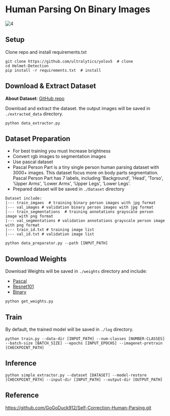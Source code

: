 # Human Parsing On Binary Images


![4](https://user-images.githubusercontent.com/88143329/173433548-c6984acb-3348-46c3-ad4e-b2a162582983.png)


## Setup
Clone repo and install requirements.txt
  ```
  git clone https://github.com/ultralytics/yolov5  # clone
  cd Helmet-Detection
  pip install -r requirements.txt  # install
  ```
  
## Download & Extract Dataset
**About Dataset**:  [GitHub repo](https://github.com/Healthcare-Robotics/bodies-at-rest.git) 

Download and extract the dataset. the output images will be saved in ``./extracted_data`` directory.


  ```
  python data_extractor.py
  ```
  
## Dataset Preparation
- For best training you must Increase brightness
- Convert rgb images to segmentation images
- Use pascal dataset
- Pascal Person Part is a tiny single person human parsing dataset with 3000+ images. This dataset focus more on body parts segmentation. Pascal Person Part has 7 labels, including 'Background', 'Head', 'Torso', 'Upper Arms', 'Lower Arms', 'Upper Legs', 'Lower Legs'.
- Prepared dataset will be saved in ``./Dataset`` directory


```
Dataset include:
|--- train_imgaes  # training binary person images with jpg format
|--- val_images # validation binary person images with jpg format
|--- train_segmentations  # training annotations grayscale person image with png format
|--- val_segmentations # validation annotations grayscale person image with png format
|--- train_id.txt # training image list
|--- val_id.txt # validation image list
```

```
python data_preparator.py --path [INPUT_PATH]
```
  
## Download Weights
  
  Download Weights will be saved in ``./weights`` directory and include:
  - [Pascal](https://drive.google.com/file/d/1E5YwNKW2VOEayK9mWCS3Kpsxf-3z04ZE/view?usp=sharing) 
  - [Resnet101](https://drive.google.com/file/d/19pVXyW6qxTHWC3-6gcU1kbQiesTBL9NA/view?usp=sharing) 
  - [Binary](https://drive.google.com/file/d/1sOCAg4anADBa1WGRBkDM_kMZooi7s69B/view?usp=sharing) 
  

   ```
   python get_weights.py
   ```
  
## Train
By default, the trained model will be saved in ``./log`` directory.

   ```
   python train.py --data-dir [INPUT_PATH] --num-classes [NUMBER-CLASSES] --batch-size [BATCH_SIZE] --epochs [INPUT_EPOCHS] --imagenet-pretrain [CHECKPOINT_PATH]
   ```

## Inference

   ```
   python simple_extractor.py --dataset [DATASET] --model-restore [CHECKPOINT_PATH] --input-dir [INPUT_PATH] --output-dir [OUTPUT_PATH]
   ```

## Reference
  
https://github.com/GoGoDuck912/Self-Correction-Human-Parsing.git
